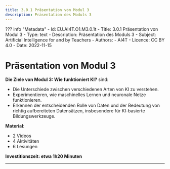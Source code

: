 ```yaml
---
title: 3.0.1 Präsentation von Modul 3
description: Präsentation des Moduls 3
---
```

??? info "Metadata"
    - Id: EU.AI4T.O1.M3.0.1t
    - Title: 3.0.1 Präsentation von Modul 3
    - Type: text
    - Description: Präsentation des Moduls 3
    - Subject: Artificial Intelligence for and by Teachers
    - Authors:
        - AI4T 
    - Licence: CC BY 4.0
    - Date: 2022-11-15


# Präsentation von Modul 3

**Die Ziele von Modul 3: Wie funktioniert KI?** sind:

- Die Unterschiede zwischen verschiedenen Arten von KI zu verstehen.
- Experimentieren, wie maschinelles Lernen und neuronale Netze funktionieren.
- Erkennen der entscheidenden Rolle von Daten und der Bedeutung von richtig aufbereiteten Datensätzen, insbesondere für KI-basierte Bildungswerkzeuge.

**Material**:

- 2 Videos
- 4 Aktivitäten
- 6 Lesungen

**Investitionszeit: etwa 1h20 Minuten**

---
